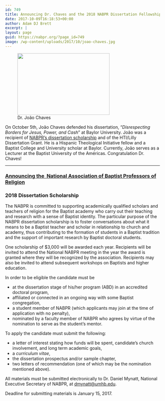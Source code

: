 ```yaml
---
id: 749
title: Announcing Dr. Chaves and the 2018 NABPR Dissertation Fellowship
date: 2017-10-09T16:18:53+00:00
author: Adam DJ Brett
excerpt: |
layout: page
guid: https://nabpr.org/?page_id=749
image: /wp-content/uploads/2017/10/joao-chaves.jpg
---
```

<figure id="attachment_750" aria-describedby="caption-attachment-750" style="width: 300px" class="wp-caption alignleft"><img class="size-medium wp-image-750" src="http://3.83.244.150/wp-content/uploads/2017/10/joao-chaves-300x200.jpg" alt="" width="300" height="200" srcset="http://3.83.244.150/wp-content/uploads/2017/10/joao-chaves-300x200.jpg 300w, http://3.83.244.150/wp-content/uploads/2017/10/joao-chaves-768x512.jpg 768w, http://3.83.244.150/wp-content/uploads/2017/10/joao-chaves.jpg 960w" sizes="(max-width: 300px) 100vw, 300px" /><figcaption id="caption-attachment-750" class="wp-caption-text">Dr. João Chaves</figcaption></figure>

On October 5th, João Chaves defended his dissertation, &#8220;_Disrespecting Borders for Jesus, Power, and Cash_” at Baylor University. João was a recipient of [NABPR’s dissertation scholarship](https://nabpr.org/disssertation/) and of the HTI/Lilly Dissertation Grant. He is a Hispanic Theological Initiative fellow and a Baptist College and University scholar at Baylor. Currently, João serves as a Lecturer at the Baptist University of the Américas. Congratulation Dr. Chaves!

* * *

### [**Announcing the  National Association of Baptist Professors of Religion**](https://nabpr.org/disssertation/)

### **2018 Dissertation Scholarship**

The NABPR is committed to supporting academically qualified scholars and teachers of religion for the Baptist academy who carry out their teaching and research with a sense of Baptist identity. The particular purpose of the NABPR dissertation scholarship is to foster conversations about what it means to be a Baptist teacher and scholar in relationship to church and academy, thus contributing to the formation of students in a Baptist tradition and the support of important research by Baptist doctoral students.

One scholarship of $3,000 will be awarded each year. Recipients will be invited to attend the National NABPR meeting in the year the award is granted where they will be recognized by the association. Recipients may also be invited to attend subsequent workshops on Baptists and higher education.

In order to be eligible the candidate must be

  * at the dissertation stage of his/her program (ABD) in an accredited doctoral program,
  * affiliated or connected in an ongoing way with some Baptist congregation,
  * a student member of NABPR (which applicants may join at the time of application with no penalty),
  * nominated by a faculty member of NABPR who agrees by virtue of the nomination to serve as the student’s mentor.

To apply the candidate must submit the following:

  * a letter of interest stating how funds will be spent, candidate’s church involvement, and long term academic goals,
  * a _curriculum vitae_,
  * the dissertation prospectus and/or sample chapter,
  * two letters of recommendation (one of which may be the nomination mentioned above).

All materials must be submitted electronically to Dr. Daniel Mynatt, National Executive Secretary of NABPR, at <dmynatt@umhb.edu>.

Deadline for submitting materials is January 15, 2017.